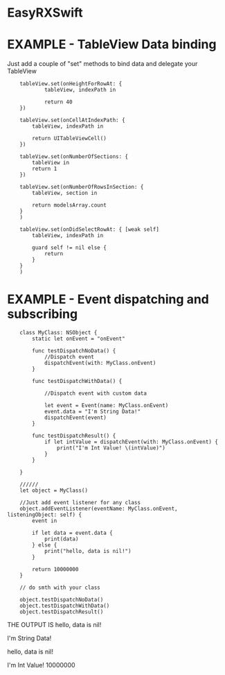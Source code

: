 # EasyRXSwift

# EXAMPLE  - TableView Data binding 

Just add a couple of "set" methods to bind data and delegate your TableView

        tableView.set(onHeightForRowAt: {
                tableView, indexPath in

                return 40
        })

        tableView.set(onCellAtIndexPath: {
            tableView, indexPath in

            return UITableViewCell()
        })

        tableView.set(onNumberOfSections: {
            tableView in            
            return 1
        })

        tableView.set(onNumberOfRowsInSection: {
            tableView, section in

            return modelsArray.count
        }
        )

        tableView.set(onDidSelectRowAt: { [weak self]
            tableView, indexPath in

            guard self != nil else {
                return
            }
        }
        )


# EXAMPLE  - Event dispatching and subscribing

        class MyClass: NSObject {
            static let onEvent = "onEvent"

            func testDispatchNoData() {
                //Dispatch event
                dispatchEvent(with: MyClass.onEvent)
            }

            func testDispatchWithData() {

                //Dispatch event with custom data

                let event = Event(name: MyClass.onEvent)
                event.data = "I'm String Data!"
                dispatchEvent(event)
            }

            func testDispatchResult() {
                if let intValue = dispatchEvent(with: MyClass.onEvent) {
                    print("I'm Int Value! \(intValue)")
                }
            }

        }

        //////
        let object = MyClass()

        //Just add event listener for any class
        object.addEventListener(eventName: MyClass.onEvent, listeningObject: self) {
            event in

            if let data = event.data {
                print(data)
            } else {
                print("hello, data is nil!")
            }

            return 10000000
        }

        // do smth with your class

        object.testDispatchNoData()
        object.testDispatchWithData()
        object.testDispatchResult()



THE OUTPUT IS 
hello, data is nil!

I'm String Data!

hello, data is nil!

I'm Int Value! 10000000

    

